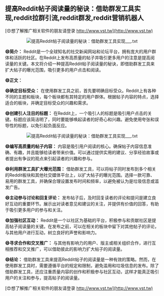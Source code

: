 ## **提高Reddit帖子阅读量的秘诀：借助群发工具实现,reddit拉群引流,reddit群发,reddit营销机器人**

[😍想了解推广相关软件的朋友请登录 http://www.vst.tw](http://www.vst.tw)

 <center><img src="https://vst.tw/MP4/tuiguang/png/0.png" alt="提高Reddit帖子阅读量的秘诀：借助群发工具实现___.txt"></center>

**😄简介：**
Reddit是一个全球知名的社交新闻网站和论坛平台，拥有庞大的用户群体和活跃的社区。在Reddit上发布高质量的帖子并吸引更多用户的注意是提高阅读量的关键。本文将介绍一种提高Reddit帖子阅读量的秘诀，即借助群发工具来扩大帖子的曝光范围，吸引更多的用户点击和阅读。

**😄正文：**

**😄确定目标受众：**
在使用群发工具之前，首先要明确目标受众。Reddit上有各种不同的主题和板块，每个板块都有其特定的用户群体。根据帖子内容的特点，选择适合的板块，并确定目标受众的兴趣和需求。

**😄创建引人注目的标题：**
在Reddit上，一个吸引人的标题是吸引用户点击的关键。标题应该简洁明了，同时要能够唤起读者的好奇心和兴趣。避免使用夸张和误导性的标题，以免引起负面反应。

 <center><img src="https://vst.tw/MP4/tuiguang/png/3.png" alt="提高Reddit帖子阅读量的秘诀：借助群发工具实现___.txt"></center>

**😄编写高质量的帖子内容：**
内容是吸引用户阅读的核心。确保帖子内容信息准确、有趣，并且能够给读者带来价值。可以通过提供实用的建议、分享经验故事或者提出有争议的观点来引起读者的兴趣和参与。

**😄利用群发工具扩大曝光范围：**
借助群发工具，可以将帖子同时发布到多个相关的Reddit板块和其他社交媒体平台上，以扩大帖子的曝光范围。选择一款可靠、易用的群发工具，并确保合理设置发布时间和频率，以避免被认为是垃圾信息或滥发广告。

**😄主动参与讨论和回复评论：**
发布帖子后，及时回复读者的评论和提问是建立良好互动的重要环节。展示出对读者意见和建议的关注，并提供有价值的回答，有助于吸引更多用户的参与和关注。

**😄加强社区互动：**
Reddit是一个以社区为基础的平台，积极参与和贡献社区是提高帖子阅读量的关键。在发布之前，可以在相关的板块中留下对其他帖子的评论，与其他用户进行互动，树立良好的声誉和影响力。

**😄寻求合作和交叉推广：**
与其他有影响力的用户、版主或相关组织合作，进行互相推荐和交叉推广，可以借助彼此的影响力扩大帖子的阅读量。

**😄结论：**
借助群发工具来提高Reddit帖子的阅读量是一种有效的策略。然而，在使用群发工具时，需要遵循平台的规定和限制，避免滥用和垃圾信息的发布。除了借助群发工具，还应注重质量内容的创作和积极参与社区互动，这样才能真正吸引用户的关注和参与，提高帖子的阅读量。

[😍想了解推广相关软件的朋友请登录 http://www.vst.tw](http://www.vst.tw)



